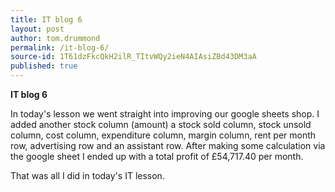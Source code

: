 ```yaml
---
title: IT blog 6
layout: post
author: tom.drummond
permalink: /it-blog-6/
source-id: 1T61dzFkcQkH2ilR_TItvWQy2ieN4AIAsiZBd43DM3aA
published: true
---
```

**IT blog 6**

In today's lesson we went straight into improving our google sheets shop. I added another stock column (amount) a stock sold column, stock unsold column, cost column, expenditure column, margin column, rent per month row, advertising row and an assistant row. After making some calculation via the google sheet I ended up with a total profit of £54,717.40 per month.

That was all I did in today's IT lesson.

